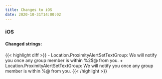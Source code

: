 ```yaml
---
title: Changes to iOS
date: 2020-10-31T14:00:02
---
```

<h3>iOS</h3>
<h4>Changed strings:</h4>
{{< highlight diff >}}
- Location.ProximityAlertSetTextGroup: We will notify you once any group member is within %2$@ from you.
+ Location.ProximityAlertSetTextGroup: We will notify you once any group member is within %@ from you.
{{< /highlight >}}
